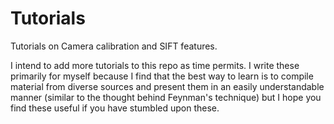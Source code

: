 # Tutorials
Tutorials on Camera calibration and SIFT features. 

I intend to add more tutorials to this repo as time permits. I write these primarily for myself because I find that the best way to learn is to compile material from diverse sources and present them in an easily understandable manner (similar to the thought behind Feynman's technique) but I hope you find these useful if you have stumbled upon these.

